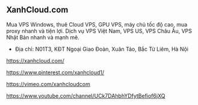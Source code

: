 ## XanhCloud.com

Mua VPS Windows, thuê Cloud VPS, GPU VPS, máy chủ tốc độ cao, mua proxy nhanh và tiện lợi. Dịch vụ VPS Việt Nam, VPS US, VPS Châu Âu, VPS Nhật Bản nhanh và mạnh mẽ.

- Địa chỉ: N01T3, KĐT Ngoại Giao Đoàn, Xuân Tảo, Bắc Từ Liêm, Hà Nội

https://xanhcloud.com/

https://www.pinterest.com/xanhcloud1/

https://vimeo.com/xanhcloudcom

https://www.youtube.com/channel/UCk7DAhbhYDfytBefiof6jXQ
